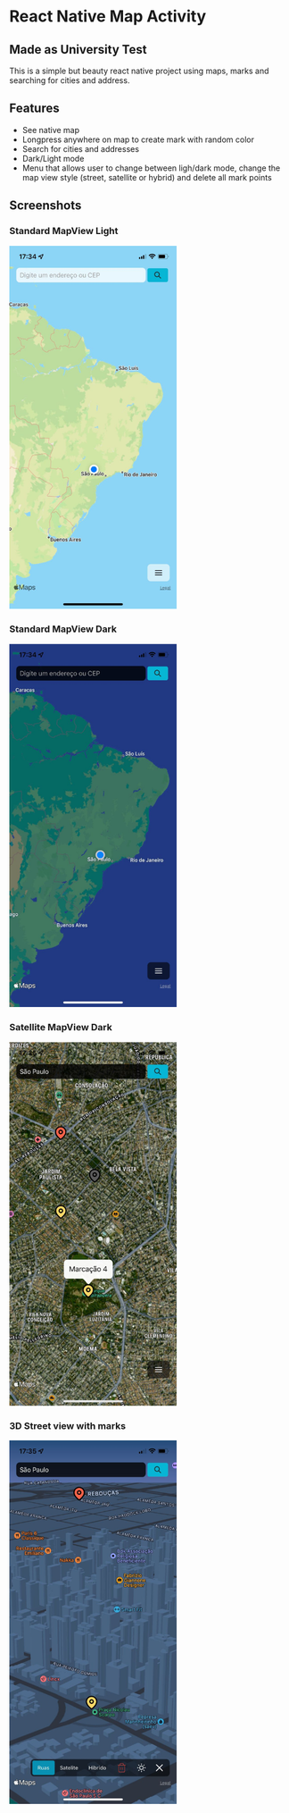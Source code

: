 # React Native Map Activity
## Made as University Test

This is a simple but beauty react native project using maps, marks and searching for cities and address.

## Features

- See native map
- Longpress anywhere on map to create mark with random color
- Search for cities and addresses
- Dark/Light mode
- Menu that allows user to change between ligh/dark mode, change the map view style (street, satellite or hybrid) and delete all mark points

## Screenshots


### Standard MapView Light

<img alt="standard map view light" src="https://github.com/kleberfh/ReactNativeMapActivity/blob/main/assets/screenshots/mapView_light.jpeg?raw=true" width="300"/>

### Standard MapView Dark

<img alt="standard map view light" src="https://github.com/kleberfh/ReactNativeMapActivity/blob/main/assets/screenshots/mapView_dark.jpeg?raw=true" width="300"/>

### Satellite MapView Dark

<img alt="standard map view light" src="https://github.com/kleberfh/ReactNativeMapActivity/blob/main/assets/screenshots/hybridView_dark.jpeg?raw=true" width="300"/>

### 3D Street view with marks

<img alt="standard map view light" src="https://github.com/kleberfh/ReactNativeMapActivity/blob/main/assets/screenshots/streetView_search.jpeg?raw=true" width="300"/>